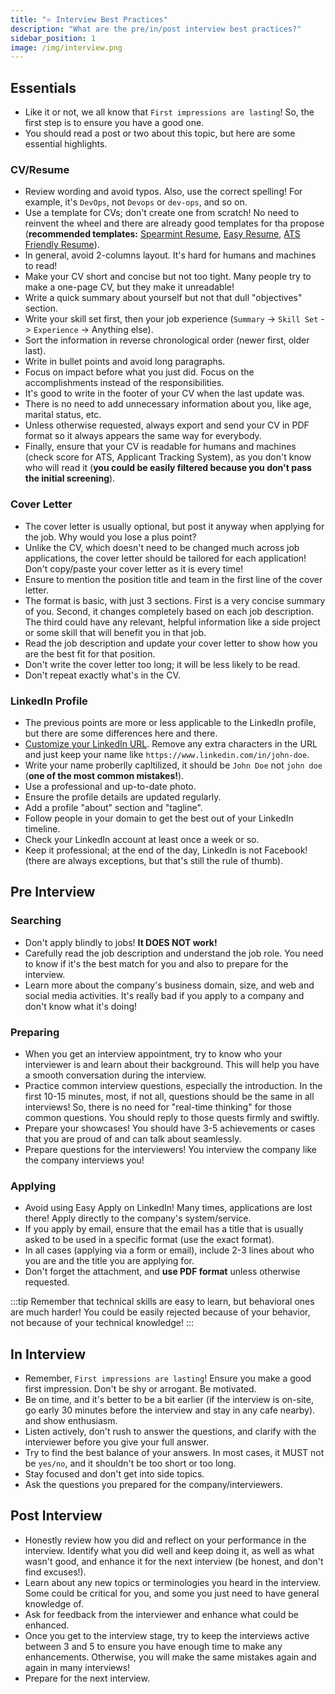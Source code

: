 ```yaml
---
title: "⭐ Interview Best Practices"
description: "What are the pre/in/post interview best practices?"
sidebar_position: 1
image: /img/interview.png
---
```


## Essentials

- Like it or not, we all know that `First impressions are lasting`! So, the first step is to ensure you have a good one.
- You should read a post or two about this topic, but here are some essential highlights.

### CV/Resume

- Review wording and avoid typos. Also, use the correct spelling! For example, it's `DevOps`, not `Devops` or `dev-ops`, and so on.
- Use a template for CVs; don't create one from scratch! No need to reinvent the wheel and there are already good templates for tha propose (**recommended templates:** [Spearmint Resume](https://docs.google.com/document/d/10r0kqVoB0NWty_UQx1exwpqJKE4p8PA83tiyicLPb3U/copy), [Easy Resume](https://gdoc.io/resume-templates/easy-resume-free-google-docs-template/), [ATS Friendly Resume](https://thegoodocs.com/resume-templates/ats-friendly-resume-template.php)).
- In general, avoid 2-columns layout. It's hard for humans and machines to read!
- Make your CV short and concise but not too tight. Many people try to make a one-page CV, but they make it unreadable!
- Write a quick summary about yourself but not that dull "objectives" section.
- Write your skill set first, then your job experience (`Summary` -> `Skill Set` -> `Experience` -> Anything else).
- Sort the information in reverse chronological order (newer first, older last).
- Write in bullet points and avoid long paragraphs.
- Focus on impact before what you just did. Focus on the accomplishments instead of the responsibilities.
- It's good to write in the footer of your CV when the last update was.
- There is no need to add unnecessary information about you, like age, marital status, etc.
- Unless otherwise requested, always export and send your CV in PDF format so it always appears the same way for everybody.
- Finally, ensure that your CV is readable for humans and machines (check score for ATS, Applicant Tracking System), as you don't know who will read it (**you could be easily filtered because you don't pass the initial screening**).

### Cover Letter

- The cover letter is usually optional, but post it anyway when applying for the job. Why would you lose a plus point?
- Unlike the CV, which doesn't need to be changed much across job applications, the cover letter should be tailored for each application! Don't copy/paste your cover letter as it is every time!
- Ensure to mention the position title and team in the first line of the cover letter.
- The format is basic, with just 3 sections. First is a very concise summary of you. Second, it changes completely based on each job description. The third could have any relevant, helpful information like a side project or some skill that will benefit you in that job.
- Read the job description and update your cover letter to show how you are the best fit for that position.
- Don't write the cover letter too long; it will be less likely to be read.
- Don't repeat exactly what's in the CV.

### LinkedIn Profile

- The previous points are more or less applicable to the LinkedIn profile, but there are some differences here and there.
- [Customize your LinkedIn URL](https://www.linkedin.com/help/linkedin/answer/a542685/manage-your-public-profile-url?lang=en). Remove any extra characters in the URL and just keep your name like `https://www.linkedin.com/in/john-doe`.
- Write your name proberlly capltilized, it should be `John Doe` not `john doe` (**one of the most common mistakes!**).
- Use a professional and up-to-date photo.
- Ensure the profile details are updated regularly.
- Add a profile "about" section and "tagline".
- Follow people in your domain to get the best out of your LinkedIn timeline.
- Check your LinkedIn account at least once a week or so.
- Keep it professional; at the end of the day, LinkedIn is not Facebook! (there are always exceptions, but that's still the rule of thumb).


## Pre Interview

### Searching

- Don't apply blindly to jobs! **It DOES NOT work!**
- Carefully read the job description and understand the job role. You need to know if it's the best match for you and also to prepare for the interview.
- Learn more about the company's business domain, size, and web and social media activities. It's really bad if you apply to a company and don't know what it's doing!

### Preparing

- When you get an interview appointment, try to know who your interviewer is and learn about their background. This will help you have a smooth conversation during the interview.
- Practice common interview questions, especially the introduction. In the first 10-15 minutes, most, if not all, questions should be the same in all interviews! So, there is no need for "real-time thinking" for those common questions. You should reply to those quests firmly and swiftly.
- Prepare your showcases! You should have 3-5 achievements or cases that you are proud of and can talk about seamlessly.
- Prepare questions for the interviewers! You interview the company like the company interviews you!

### Applying

- Avoid using Easy Apply on LinkedIn! Many times, applications are lost there! Apply directly to the company's system/service.
- If you apply by email, ensure that the email has a title that is usually asked to be used in a specific format (use the exact format).
- In all cases (applying via a form or email), include 2-3 lines about who you are and the title you are applying for.
- Don't forget the attachment, and **use PDF format** unless otherwise requested.

:::tip
Remember that technical skills are easy to learn, but behavioral ones are much harder! You could be easily rejected because of your behavior, not because of your technical knowledge!
:::


## In Interview

- Remember, `First impressions are lasting`! Ensure you make a good first impression. Don't be shy or arrogant. Be motivated.
- Be on time, and it's better to be a bit earlier (if the interview is on-site, go early 30 minutes before the interview and stay in any cafe nearby).
and show enthusiasm.
- Listen actively, don't rush to answer the questions, and clarify with the interviewer before you give your full answer.
- Try to find the best balance of your answers. In most cases, it MUST not be `yes/no`, and it shouldn't be too short or too long.
- Stay focused and don't get into side topics.
- Ask the questions you prepared for the company/interviewers.


## Post Interview

- Honestly review how you did and reflect on your performance in the interview. Identify what you did well and keep doing it, as well as what wasn't good, and enhance it for the next interview (be honest, and don't find excuses!).
- Learn about any new topics or terminologies you heard in the interview. Some could be critical for you, and some you just need to have general knowledge of.
- Ask for feedback from the interviewer and enhance what could be enhanced.
- Once you get to the interview stage, try to keep the interviews active between 3 and 5 to ensure you have enough time to make any enhancements. Otherwise, you will make the same mistakes again and again in many interviews!
- Prepare for the next interview.
